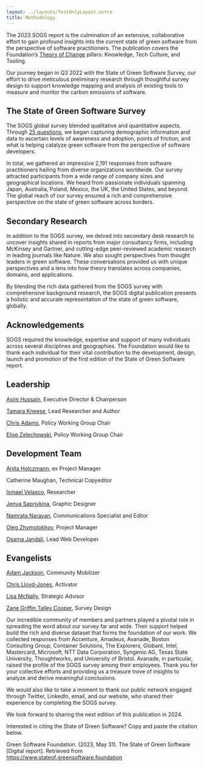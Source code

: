 ```yaml
---
layout: ../layouts/TextOnlyLayout.astro
title: Methodology
---
```



The 2023 SOGS report is the culmination of an extensive, collaborative effort to gain profound insights into the current state of green software from the perspective of software practitioners. The publication covers the Foundation’s [Theory of Change](https://greensoftware.foundation/articles/theory-of-change) pillars: Knowledge, Tech Culture, and Tooling.

  

Our journey began in Q3 2022 with the State of Green Software Survey, our effort to drive meticulous preliminary research through thoughtful survey design to support knowledge mapping and analysis of existing tools to measure and monitor the carbon emissions of software.

  

## The State of Green Software Survey

  

The SOGS global survey blended qualitative and quantitative aspects. Through [25 questions](/survey), we began capturing demographic information and data to ascertain levels of awareness and adoption, points of friction, and what is helping catalyze green software from the perspective of software developers.

  

In total, we gathered an impressive 2,191 responses from software practitioners hailing from diverse organizations worldwide. Our survey attracted participants from a wide range of company sizes and geographical locations. We heard from passionate individuals spanning Japan, Australia, Poland, Mexico, the UK, the United States, and beyond. The global reach of our survey ensured a rich and comprehensive perspective on the state of green software across borders.

  

## Secondary Research

In addition to the SOGS survey, we delved into secondary desk research to uncover insights shared in reports from major consultancy firms, including McKinsey and Gartner, and cutting-edge peer-reviewed academic research in leading journals like Nature. We also sought perspectives from thought leaders in green software. These conversations provided us with unique perspectives and a lens into how theory translates across companies, domains, and applications.

  

By blending the rich data gathered from the SOGS survey with comprehensive background research, the SOGS digital publication presents a holistic and accurate representation of the state of green software, globally.

  

## Acknowledgements

  

SOGS required the knowledge, expertise and support of many individuals across several disciplines and geographies. The Foundation would like to thank each individual for their vital contribution to the development, design, launch and promotion of the first edition of the State of Green Software report.

  

## Leadership

  

[Asim Hussain](https://www.linkedin.com/in/jawache/), Executive Director & Chairperson

[Tamara Kneese](https://www.linkedin.com/in/tamara-kneese/), Lead Researcher and Author

[Chris Adams](https://www.linkedin.com/in/mrchrisadams/), Policy Working Group Chair

[Elise Zelechowski](https://www.linkedin.com/in/elise-zelechowski/), Policy Working Group Chair

  

## Development Team

  

[Anita Holczmann](https://www.linkedin.com/in/hanita), ex Project Manager

Catherine Maughan, Technical Copyeditor

[Ismael Velasco](https://www.linkedin.com/in/ismaelvelasco/), Researcher

[Jenya Sapriykina](https://www.linkedin.com/in/jenya-saprykina-a9781851/), Graphic Designer

[Namrata Narayan](https://www.linkedin.com/in/namratanarayan/), Communications Specialist and Editor

[Oleg Zhymolokhov](https://www.linkedin.com/in/oleg-zhymolokhov-2b742677), Project Manager

[Osama Jandali](https://www.linkedin.com/in/osamajandali/), Lead Web Developer

  

## Evangelists

  

[Adam Jackson](https://www.linkedin.com/in/adampjackson/), Community Mobilizer

[Chris Lloyd-Jones](https://sealjay.com/), Activator

[Lisa McNally](https://www.linkedin.com/in/lisamcnally/), Strategic Advisor

[Zane Griffin Talley Cooper](https://www.linkedin.com/in/zanegriffintalleycooper/), Survey Design

  

Our incredible community of members and partners played a pivotal role in spreading the word about our survey far and wide. Their support helped build the rich and diverse dataset that forms the foundation of our work. We collected responses from Accenture, Amadeus, Avanade, Boston Consulting Group, Container Solutions, The Explorers, Globant, Intel, Mastercard, Microsoft, NTT Data Corporation, Syngenio AG, Texas State University, Thoughtworks, and University of Bristol. Avanade, in particular, raised the profile of the SOGS survey among their employees. Thank you for your collective efforts and providing us a treasure trove of insights to analyze and derive meaningful conclusions.

  

We would also like to take a moment to thank our public network engaged through Twitter, LinkedIn, email, and our website, who shared their experience by completing the SOGS survey.

  

We look forward to sharing the next edition of this publication in 2024.

  
  

Interested in citing the State of Green Software? Copy and paste the citation below.

  

Green Software Foundation. (2023, May 31). The State of Green Software [Digital report]. Retrieved from https://www.stateof.greensoftware.foundation